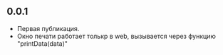 ## 0.0.1

* Первая публикация.
* Окно печати работает толькр в web,
вызывается через функцию "printData(data)"

